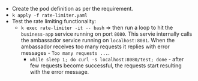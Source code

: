 - Create the pod definition as per the requirement.
- `k apply -f rate-limiter.yaml`
- Test the rate limiting functionality:
    * `k exec rate-limiter -it -- bash` => then run a loop to hit the `business-app` service running on port `8080`. This servie internally calls the ambassador service running on `localhost:8081`. When the ambassador receives too many requests it replies with error messages - `Too many requests ...`.
        * `while sleep 1; do curl -s localhost:8080/test; done` - after few requests become successful, the requests start resulting with the error message.